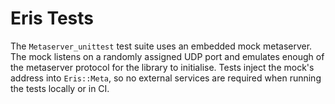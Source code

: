 # Eris Tests

The `Metaserver_unittest` test suite uses an embedded mock metaserver. The
mock listens on a randomly assigned UDP port and emulates enough of the
metaserver protocol for the library to initialise. Tests inject the mock's
address into `Eris::Meta`, so no external services are required when running
the tests locally or in CI.
